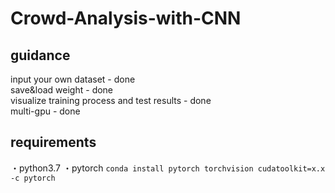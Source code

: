 # Crowd-Analysis-with-CNN

## guidance
input your own dataset - done  
save&load weight - done  
visualize training process and test results - done  
multi-gpu - done 


## requirements 
・python3.7 
・pytorch 
    `conda install pytorch torchvision cudatoolkit=x.x -c pytorch` 
